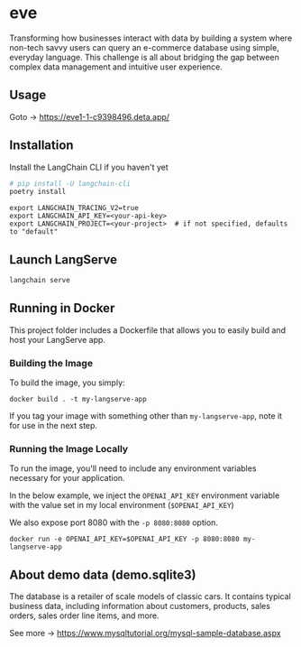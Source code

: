 # eve

Transforming how businesses interact with data by building a system where non-tech savvy users can query an e-commerce database using simple, everyday language. This challenge is all about bridging the gap between complex data management and intuitive user experience.

## Usage

Goto -> https://eve1-1-c9398496.deta.app/

## Installation

Install the LangChain CLI if you haven't yet

```bash
# pip install -U langchain-cli
poetry install
```

<!-- ## Adding packages -->

<!-- ```bash
adding packages from
https://github.com/langchain-ai/langchain/tree/master/templates
langchain app add $PROJECT_NAME

adding custom GitHub repo packages
langchain app add --repo $OWNER/$REPO
or with whole git string (supports other git providers):
langchain app add git+https://github.com/hwchase17/chain-of-verification

with a custom api mount point (defaults to `/{package_name}`)
langchain app add $PROJECT_NAME --api_path=/my/custom/path/rag
``` -->

<!-- Note: you remove packages by their api path -->

<!-- ```bash
langchain app remove my/custom/path/rag
``` -->

<!-- ## Setup LangSmith (Optional)
LangSmith will help us trace, monitor and debug LangChain applications.
LangSmith is currently in private beta, you can sign up [here](https://smith.langchain.com/).
If you don't have access, you can skip this section -->

```shell
export LANGCHAIN_TRACING_V2=true
export LANGCHAIN_API_KEY=<your-api-key>
export LANGCHAIN_PROJECT=<your-project>  # if not specified, defaults to "default"
```

## Launch LangServe

```bash
langchain serve
```

## Running in Docker

This project folder includes a Dockerfile that allows you to easily build and host your LangServe app.

### Building the Image

To build the image, you simply:

```shell
docker build . -t my-langserve-app
```

If you tag your image with something other than `my-langserve-app`,
note it for use in the next step.

### Running the Image Locally

To run the image, you'll need to include any environment variables
necessary for your application.

In the below example, we inject the `OPENAI_API_KEY` environment
variable with the value set in my local environment
(`$OPENAI_API_KEY`)

We also expose port 8080 with the `-p 8080:8080` option.

```shell
docker run -e OPENAI_API_KEY=$OPENAI_API_KEY -p 8080:8080 my-langserve-app
```

## About demo data (demo.sqlite3)

The database is a retailer of scale models of classic cars. It contains typical business data, including information about customers, products, sales orders, sales order line items, and more.

See more -> https://www.mysqltutorial.org/mysql-sample-database.aspx
